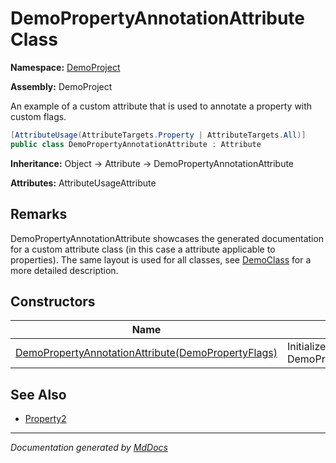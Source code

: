 # DemoPropertyAnnotationAttribute Class

**Namespace:** [DemoProject](../Namespace.md)

**Assembly:** DemoProject

An example of a custom attribute that is used to annotate a property with custom flags.

```csharp
[AttributeUsage(AttributeTargets.Property | AttributeTargets.All)]
public class DemoPropertyAnnotationAttribute : Attribute
```

**Inheritance:** Object → Attribute → DemoPropertyAnnotationAttribute

**Attributes:** AttributeUsageAttribute

## Remarks

DemoPropertyAnnotationAttribute showcases the generated documentation for a custom attribute class             (in this case a attribute applicable to properties).             The same layout is used for all classes, see [DemoClass](../DemoClass/Type.md) for a more detailed description.

## Constructors

| Name                                                                  | Description                                                   |
| --------------------------------------------------------------------- | ------------------------------------------------------------- |
| [DemoPropertyAnnotationAttribute(DemoPropertyFlags)](Constructors.md) | Initializes a new instance of DemoPropertyAnnotationAttribute |

## See Also

- [Property2](../DemoClass/Properties/Property2.md)

___

*Documentation generated by [MdDocs](https://github.com/ap0llo/mddocs)*
